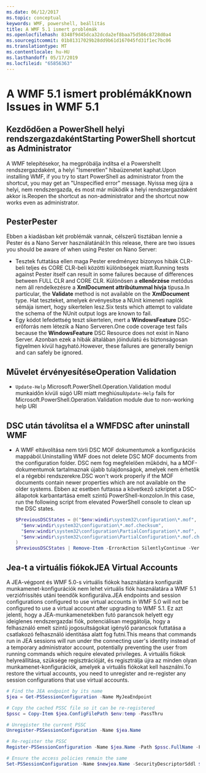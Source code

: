 ```yaml
---
ms.date: 06/12/2017
ms.topic: conceptual
keywords: WMF, powershell, beállítás
title: A WMF 5.1 ismert problémák
ms.openlocfilehash: 8348f9d45dca32dcda2ef8baa75d586c8728d0a4
ms.sourcegitcommit: 01b81317029b28dd9b61d167045fd31f1ec7bc06
ms.translationtype: MT
ms.contentlocale: hu-HU
ms.lasthandoff: 05/17/2019
ms.locfileid: "65856363"
---
```

# <a name="known-issues-in-wmf-51"></a><span data-ttu-id="8fe38-103">A WMF 5.1 ismert problémák</span><span class="sxs-lookup"><span data-stu-id="8fe38-103">Known Issues in WMF 5.1</span></span>

## <a name="starting-powershell-shortcut-as-administrator"></a><span data-ttu-id="8fe38-104">Kezdődően a PowerShell helyi rendszergazdaként</span><span class="sxs-lookup"><span data-stu-id="8fe38-104">Starting PowerShell shortcut as Administrator</span></span>

<span data-ttu-id="8fe38-105">A WMF telepítésekor, ha megpróbálja indítsa el a Powershellt rendszergazdaként, a helyi "Ismeretlen" hibaüzenetet kaphat.</span><span class="sxs-lookup"><span data-stu-id="8fe38-105">Upon installing WMF, if you try to start PowerShell as administrator from the shortcut, you may get an "Unspecified error" message.</span></span> <span data-ttu-id="8fe38-106">Nyissa meg újra a helyi, nem rendszergazda, és most már működik a helyi rendszergazdaként akkor is.</span><span class="sxs-lookup"><span data-stu-id="8fe38-106">Reopen the shortcut as non-administrator and the shortcut now works even as administrator.</span></span>

## <a name="pester"></a><span data-ttu-id="8fe38-107">Pester</span><span class="sxs-lookup"><span data-stu-id="8fe38-107">Pester</span></span>

<span data-ttu-id="8fe38-108">Ebben a kiadásban két problémák vannak, célszerű tisztában lennie a Pester és a Nano Server használatánál:</span><span class="sxs-lookup"><span data-stu-id="8fe38-108">In this release, there are two issues you should be aware of when using Pester on Nano Server:</span></span>

- <span data-ttu-id="8fe38-109">Tesztek futtatása ellen maga Pester eredményez bizonyos hibák CLR-beli teljes és CORE CLR-beli közötti különbségek miatt.</span><span class="sxs-lookup"><span data-stu-id="8fe38-109">Running tests against Pester itself can result in some failures because of differences between FULL CLR and CORE CLR.</span></span> <span data-ttu-id="8fe38-110">Különösen a **ellenőrzése** metódus nem áll rendelkezésre a **XmlDocument attribútummal hívja** típusa.</span><span class="sxs-lookup"><span data-stu-id="8fe38-110">In particular, the **Validate** method is not available on the **XmlDocument** type.</span></span> <span data-ttu-id="8fe38-111">Hat teszteket, amelyek érvényesítse a NUnit kimeneti naplók sémája ismert, hogy sikertelen lesz.</span><span class="sxs-lookup"><span data-stu-id="8fe38-111">Six tests which attempt to validate the schema of the NUnit output logs are known to fail.</span></span>
- <span data-ttu-id="8fe38-112">Egy kódot lefedettség teszt sikertelen, mert a **WindowsFeature** DSC-erőforrás nem létezik a Nano Serveren.</span><span class="sxs-lookup"><span data-stu-id="8fe38-112">One code coverage test fails because the **WindowsFeature** DSC Resource does not exist in Nano Server.</span></span> <span data-ttu-id="8fe38-113">Azonban ezek a hibák általában jóindulatú és biztonságosan figyelmen kívül hagyható.</span><span class="sxs-lookup"><span data-stu-id="8fe38-113">However, these failures are generally benign and can safely be ignored.</span></span>

## <a name="operation-validation"></a><span data-ttu-id="8fe38-114">Művelet érvényesítése</span><span class="sxs-lookup"><span data-stu-id="8fe38-114">Operation Validation</span></span>

- <span data-ttu-id="8fe38-115">`Update-Help` Microsoft.PowerShell.Operation.Validation modul munkaidőn kívüli súgó URI miatt meghiúsul</span><span class="sxs-lookup"><span data-stu-id="8fe38-115">`Update-Help` fails for Microsoft.PowerShell.Operation.Validation module due to non-working help URI</span></span>

## <a name="dsc-after-uninstall-wmf"></a><span data-ttu-id="8fe38-116">DSC után távolítsa el a WMF</span><span class="sxs-lookup"><span data-stu-id="8fe38-116">DSC after uninstall WMF</span></span>

- <span data-ttu-id="8fe38-117">A WMF eltávolítása nem törli DSC MOF dokumentumok a konfigurációs mappából.</span><span class="sxs-lookup"><span data-stu-id="8fe38-117">Uninstalling WMF does not delete DSC MOF documents from the configuration folder.</span></span> <span data-ttu-id="8fe38-118">DSC nem fog megfelelően működni, ha a MOF-dokumentumok tartalmaznak újabb tulajdonságok, amelyek nem érhetők el a régebbi rendszerekre.</span><span class="sxs-lookup"><span data-stu-id="8fe38-118">DSC won't work properly if the MOF documents contain newer properties which are not available on the older systems.</span></span> <span data-ttu-id="8fe38-119">Ebben az esetben futtassa a következő szkriptet a DSC-állapotok karbantartása emelt szintű PowerShell-konzolon.</span><span class="sxs-lookup"><span data-stu-id="8fe38-119">In this case, run the following script from elevated PowerShell console to clean up the DSC states.</span></span>

  ```powershell
  $PreviousDSCStates = @("$env:windir\system32\configuration\*.mof",
    "$env:windir\system32\configuration\*.mof.checksum",
    "$env:windir\system32\configuration\PartialConfiguration\*.mof",
    "$env:windir\system32\configuration\PartialConfiguration\*.mof.checksum"
  )
  $PreviousDSCStates | Remove-Item -ErrorAction SilentlyContinue -Verbose
  ```

## <a name="jea-virtual-accounts"></a><span data-ttu-id="8fe38-120">Jea-t a virtuális fiókok</span><span class="sxs-lookup"><span data-stu-id="8fe38-120">JEA Virtual Accounts</span></span>

<span data-ttu-id="8fe38-121">A JEA-végpont és WMF 5.0-s virtuális fiókok használatára konfigurált munkamenet-konfigurációk nem lehet virtuális fiók használatára a WMF 5.1 verziófrissítés utáni teendők konfigurálva.</span><span class="sxs-lookup"><span data-stu-id="8fe38-121">JEA endpoints and session configurations configured to use virtual accounts in WMF 5.0 will not be configured to use a virtual account after upgrading to WMF 5.1.</span></span> <span data-ttu-id="8fe38-122">Ez azt jelenti, hogy a JEA-munkamenetekben futó parancsok helyett egy ideiglenes rendszergazdai fiók, potenciálisan meggátolja, hogy a felhasználó emelt szintű jogosultságokat igénylő parancsok futtatása a csatlakozó felhasználó identitása alatt fog futni.</span><span class="sxs-lookup"><span data-stu-id="8fe38-122">This means that commands run in JEA sessions will run under the connecting user's identity instead of a temporary administrator account, potentially preventing the user from running commands which require elevated privileges.</span></span> <span data-ttu-id="8fe38-123">A virtuális fiókok helyreállítása, szüksége regisztrációját, és regisztrálja újra az minden olyan munkamenet-konfigurációk, amelyek a virtuális fiókokat kell használni.</span><span class="sxs-lookup"><span data-stu-id="8fe38-123">To restore the virtual accounts, you need to unregister and re-register any session configurations that use virtual accounts.</span></span>

```powershell
# Find the JEA endpoint by its name
$jea = Get-PSSessionConfiguration -Name MyJeaEndpoint

# Copy the cached PSSC file so it can be re-registered
$pssc = Copy-Item $jea.ConfigFilePath $env:temp -PassThru

# Unregister the current PSSC
Unregister-PSSessionConfiguration -Name $jea.Name

# Re-register the PSSC
Register-PSSessionConfiguration -Name $jea.Name -Path $pssc.FullName -Force

# Ensure the access policies remain the same
Set-PSSessionConfiguration -Name $newjea.Name -SecurityDescriptorSddl $jea.SecurityDescriptorSddl
```